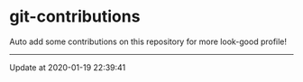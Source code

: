 # git-contributions

Auto add some contributions on this repository for more look-good profile!

---

Update at 2020-01-19 22:39:41

